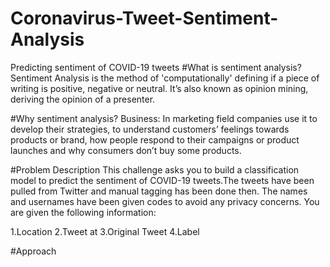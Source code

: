 # Coronavirus-Tweet-Sentiment-Analysis
Predicting sentiment of COVID-19 tweets
#What is sentiment analysis?
Sentiment Analysis is the method of 'computationally' defining if a piece of writing is positive, negative or neutral. It’s also known as opinion mining, deriving the opinion of a presenter.

#Why sentiment analysis?
Business: In marketing field companies use it to develop their strategies, to understand customers’ feelings towards products or brand, how people respond to their campaigns or product launches and why consumers don’t buy some products.

#Problem Description
This challenge asks you to build a classification model to predict the sentiment of COVID-19 tweets.The tweets have been pulled from Twitter and manual tagging has been done then. The names and usernames have been given codes to avoid any privacy concerns. You are given the following information:

1.Location
2.Tweet at
3.Original Tweet
4.Label

#Approach
